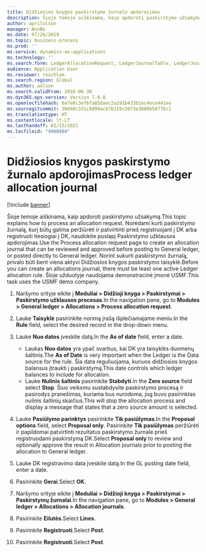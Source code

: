 ```yaml
---
title: Didžiosios knygos paskirstymo žurnalo apdorojimas
description: Šioje temoje aiškinama, kaip apdoroti paskirstymo užsakymą programoje „Dynamics 365 Finance“.
author: aprilolson
manager: AnnBe
ms.date: 07/26/2019
ms.topic: business-process
ms.prod: ''
ms.service: dynamics-ax-applications
ms.technology: ''
ms.search.form: LedgerAllocationRequest, LedgerJournalTable, LedgerJournalTransAllocation
audience: Application User
ms.reviewer: roschlom
ms.search.region: Global
ms.author: aolson
ms.search.validFrom: 2016-06-30
ms.dyn365.ops.version: Version 7.0.0
ms.openlocfilehash: 0a7e8c3ef6fa85daec2a191b433b1ec4ece441ee
ms.sourcegitcommit: 38d40c331c8894acb7b119c5073e3088b54776c1
ms.translationtype: HT
ms.contentlocale: lt-LT
ms.lasthandoff: 01/15/2021
ms.locfileid: "4968484"
---
```

# <a name="process-ledger-allocation-journal"></a><span data-ttu-id="8a3d6-103">Didžiosios knygos paskirstymo žurnalo apdorojimas</span><span class="sxs-lookup"><span data-stu-id="8a3d6-103">Process ledger allocation journal</span></span>

[!include [banner](../../includes/banner.md)]

<span data-ttu-id="8a3d6-104">Šioje temoje aiškinama, kaip apdoroti paskirstymo užsakymą.</span><span class="sxs-lookup"><span data-stu-id="8a3d6-104">This topic explains how to process an allocation request.</span></span> <span data-ttu-id="8a3d6-105">Norėdami kurti paskirstymo žurnalą, kurį būtų galima peržiūrėti ir patvirtinti prieš registruojant į DK arba registruoti tiesiogiai į DK, naudokite puslapį Paskirstymo užklausos apdorojimas.</span><span class="sxs-lookup"><span data-stu-id="8a3d6-105">Use the Process allocation request page to create an allocation journal that can be reviewed and approved before posting to General ledger, or posted directly to General ledger.</span></span> <span data-ttu-id="8a3d6-106">Norint sukurti paskirstymo žurnalą, privalo būti bent viena aktyvi Didžiosios knygos paskirstymo taisyklė.</span><span class="sxs-lookup"><span data-stu-id="8a3d6-106">Before you can create an allocations journal, there must be least one active Ledger allocation rule.</span></span> <span data-ttu-id="8a3d6-107">Šioje užduotyje naudojama demonstracinė įmonė USMF.</span><span class="sxs-lookup"><span data-stu-id="8a3d6-107">This task uses the USMF demo company.</span></span>

1. <span data-ttu-id="8a3d6-108">Naršymo srityje eikite į **Moduliai > Didžioji knyga > Paskirstymai > Paskirstymo užklausos procesas**.</span><span class="sxs-lookup"><span data-stu-id="8a3d6-108">In the navigation pane, go to **Modules > General ledger > Allocations > Process allocation request**.</span></span>
2. <span data-ttu-id="8a3d6-109">Lauke **Taisyklė** pasirinkite norimą įrašą išplečiamajame meniu.</span><span class="sxs-lookup"><span data-stu-id="8a3d6-109">In the **Rule** field, select the desired record in the drop-down menu.</span></span>
3. <span data-ttu-id="8a3d6-110">Lauke **Nuo datos** įveskite datą.</span><span class="sxs-lookup"><span data-stu-id="8a3d6-110">In the **As of date** field, enter a date.</span></span>

    - <span data-ttu-id="8a3d6-111">Laukas **Nuo datos** yra ypač svarbus, kai DK yra taisyklės duomenų šaltinis.</span><span class="sxs-lookup"><span data-stu-id="8a3d6-111">The **As of Date** is very important when the Ledger is the Data source for the rule.</span></span> <span data-ttu-id="8a3d6-112">Šia data reguliuojama, kuriuos didžiosios knygos balansus įtraukti į paskirstymą.</span><span class="sxs-lookup"><span data-stu-id="8a3d6-112">This date controls which ledger balances to include for allocation.</span></span>  
    - <span data-ttu-id="8a3d6-113">Lauke **Nulinis šaltinis** pasirinkite **Stabdyti**.</span><span class="sxs-lookup"><span data-stu-id="8a3d6-113">In the **Zero source** field select **Stop**.</span></span> <span data-ttu-id="8a3d6-114">Šiuo veiksmu sustabdysite paskirstymo procesą ir pasirodys pranešimas, kuriama bus nurodoma, jog buvo pasirinktas nulinis šaltinių skaičius.</span><span class="sxs-lookup"><span data-stu-id="8a3d6-114">This will stop the allocation process and display a message that states that a zero source amount is selected.</span></span>  

4. <span data-ttu-id="8a3d6-115">Lauke **Pasiūlymo parinktys** pasirinkite **Tik pasiūlymas**.</span><span class="sxs-lookup"><span data-stu-id="8a3d6-115">In the **Proposal options** field, select **Proposal only**.</span></span> <span data-ttu-id="8a3d6-116">Pasirinkite **Tik pasiūlymas** peržiūrėti ir papildomai patvirtinti rezultatus paskirstymo žurnale prieš registruodami paskirstymą DK.</span><span class="sxs-lookup"><span data-stu-id="8a3d6-116">Select **Proposal only** to review and optionally approve the result in Allocation journals prior to posting the allocation to General ledger.</span></span>  
5. <span data-ttu-id="8a3d6-117">Lauke DK registravimo data įveskite datą.</span><span class="sxs-lookup"><span data-stu-id="8a3d6-117">In the GL posting date field, enter a date.</span></span>
6. <span data-ttu-id="8a3d6-118">Pasirinkite **Gerai**.</span><span class="sxs-lookup"><span data-stu-id="8a3d6-118">Select **OK**.</span></span>
7. <span data-ttu-id="8a3d6-119">Naršymo srityje eikite į **Moduliai > Didžioji knyga > Paskirstymai > Paskirstymų žurnalai**.</span><span class="sxs-lookup"><span data-stu-id="8a3d6-119">In the navigation pane, go to **Modules > General ledger > Allocations > Allocation journals**.</span></span>
8. <span data-ttu-id="8a3d6-120">Pasirinkite **Eilutės**.</span><span class="sxs-lookup"><span data-stu-id="8a3d6-120">Select **Lines**.</span></span>
9. <span data-ttu-id="8a3d6-121">Pasirinkite **Registruoti**.</span><span class="sxs-lookup"><span data-stu-id="8a3d6-121">Select **Post**.</span></span>
10. <span data-ttu-id="8a3d6-122">Pasirinkite **Registruoti**.</span><span class="sxs-lookup"><span data-stu-id="8a3d6-122">Select **Post**.</span></span>

